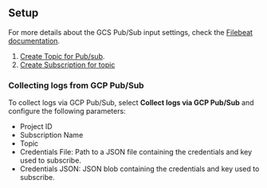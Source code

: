 ## Setup

For more details about the GCS Pub/Sub input settings, check the [Filebeat documentation](https://www.elastic.co/docs/reference/beats/filebeat/filebeat-input-gcs-pubsub).

1. [Create Topic for Pub/sub](https://cloud.google.com/pubsub/docs/create-topic#create_a_topic).
2. [Create Subscription for topic](https://cloud.google.com/pubsub/docs/create-subscription#create_subscriptions)

### Collecting logs from GCP Pub/Sub

To collect logs via GCP Pub/Sub, select **Collect logs via GCP Pub/Sub** and configure the following parameters:

- Project ID
- Subscription Name
- Topic
- Credentials File: Path to a JSON file containing the credentials and key used to subscribe.
- Credentials JSON: JSON blob containing the credentials and key used to subscribe.